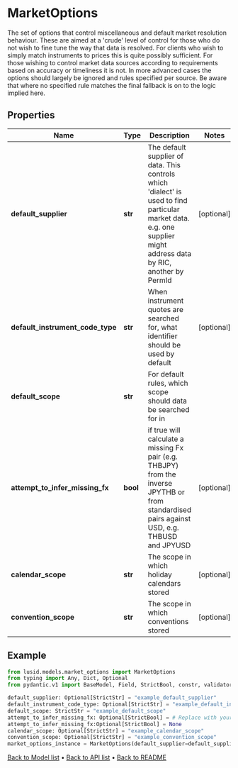 # MarketOptions

The set of options that control miscellaneous and default market resolution behaviour.  These are aimed at a 'crude' level of control for those who do not wish to fine tune the way that data is resolved.  For clients who wish to simply match instruments to prices this is quite possibly sufficient. For those wishing to control market data sources  according to requirements based on accuracy or timeliness it is not. In more advanced cases the options should largely be ignored and rules specified  per source. Be aware that where no specified rule matches the final fallback is on to the logic implied here.
## Properties
Name | Type | Description | Notes
------------ | ------------- | ------------- | -------------
**default_supplier** | **str** | The default supplier of data. This controls which &#39;dialect&#39; is used to find particular market data. e.g. one supplier might address data by RIC, another by PermId | [optional] 
**default_instrument_code_type** | **str** | When instrument quotes are searched for, what identifier should be used by default | [optional] 
**default_scope** | **str** | For default rules, which scope should data be searched for in | 
**attempt_to_infer_missing_fx** | **bool** | if true will calculate a missing Fx pair (e.g. THBJPY) from the inverse JPYTHB or from standardised pairs against USD, e.g. THBUSD and JPYUSD | [optional] 
**calendar_scope** | **str** | The scope in which holiday calendars stored | [optional] 
**convention_scope** | **str** | The scope in which conventions stored | [optional] 
## Example

```python
from lusid.models.market_options import MarketOptions
from typing import Any, Dict, Optional
from pydantic.v1 import BaseModel, Field, StrictBool, constr, validator

default_supplier: Optional[StrictStr] = "example_default_supplier"
default_instrument_code_type: Optional[StrictStr] = "example_default_instrument_code_type"
default_scope: StrictStr = "example_default_scope"
attempt_to_infer_missing_fx: Optional[StrictBool] = # Replace with your value
attempt_to_infer_missing_fx:Optional[StrictBool] = None
calendar_scope: Optional[StrictStr] = "example_calendar_scope"
convention_scope: Optional[StrictStr] = "example_convention_scope"
market_options_instance = MarketOptions(default_supplier=default_supplier, default_instrument_code_type=default_instrument_code_type, default_scope=default_scope, attempt_to_infer_missing_fx=attempt_to_infer_missing_fx, calendar_scope=calendar_scope, convention_scope=convention_scope)

```

[Back to Model list](../README.md#documentation-for-models) &#8226; [Back to API list](../README.md#documentation-for-api-endpoints) &#8226; [Back to README](../README.md)


